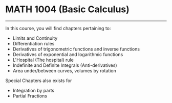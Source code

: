 # MATH 1004 (Basic Calculus)

------

 In this course, you will find chapters pertaining to:

- Limits and Continuity
- Differentiation rules
- Derivatives of trigonometric functions and inverse functions
- Derivatives of exponential and logarithmic functions
- L'Hospital (The hospital) rule
- Indefinite and Definite Integrals (Anti-derivatives)
- Area under/between curves, volumes by rotation

Special Chapters also exists for

- Integration by parts
- Partial Fractions